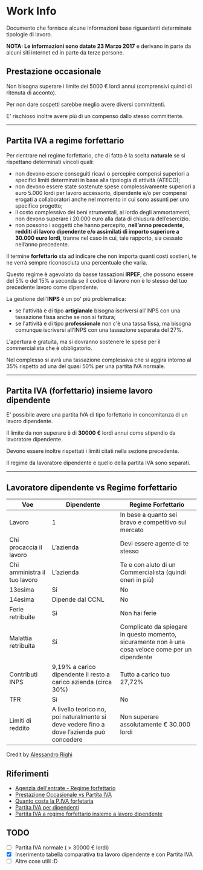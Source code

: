 # Work Info

Documento che fornisce alcune informazioni base riguardanti determinate tipologie di lavoro.

**NOTA: Le informazioni sono datate 23 Marzo 2017** e derivano in parte da alcuni siti internet ed in parte da terze persone.


## Prestazione occasionale

Non bisogna superare i limite dei 5000 € lordi annui (comprensivi quindi di ritenuta di acconto).

Per non dare sospetti sarebbe meglio avere diversi committenti.

E' rischioso inoltre avere più di un compenso dallo stesso committente.

-------------------------------------------------------------

## Partita IVA a regime forfettario

Per rientrare nel regime forfettario, che di fatto è la scelta **naturale** se si rispettano determinati vincoli quali:

- non devono essere conseguiti ricavi o percepire compensi superiori a specifici limiti determinati in base alla tipologia di attività (ATECO);
- non devono essere state sostenute spese complessivamente superiori a euro 5.000 lordi per lavoro accessorio, dipendente e/o per compensi erogati a collaboratori anche nel momento in cui sono assunti per uno specifico progetto;
- il costo complessivo dei beni strumentali, al lordo degli ammortamenti, non devono superare i 20.000 euro alla data di chiusura dell’esercizio.
- non possono i soggetti che hanno percepito, **nell’anno precedente**, **redditi di lavoro dipendente e/o assimilati di importo superiore a 30.000 euro lordi**, tranne nel caso in cui, tale rapporto, sia cessato nell’anno precedente.

Il termine **forfettario** sta ad indicare che non importa quanti costi sostieni, te ne verrà sempre riconosciuta una percentuale che varia.

Questo regime è agevolato da basse tassazioni **IRPEF**, che possono essere del 5% o del 15% a seconda se il codice di lavoro non è lo stesso del tuo precedente lavoro come dipendente.

La gestione dell'**INPS** è un po' più problematica:

- se l'attività è di tipo **artigianale** bisogna iscriversi all'INPS con una tassazione fissa anche se non si fattura;
- se l'attività è di tipo **professionale** non c'è una tassa fissa, ma bisogna comunque iscriversi all'INPS con una tassazione separata del 27%.

L'apertura è gratuita, ma si dovranno sostenere le spese per il commercialista che è obbligatorio.

Nel complesso si avrà una tassazione complessiva che si aggira intorno al 35% rispetto ad una del quasi 50% per una partita IVA normale.

-------------------------------------------------------------


## Partita IVA (forfettario) insieme lavoro dipendente

E' possibile avere una partita IVA di tipo forfettario in concomitanza di un lavoro dipendente.

Il limite da non superare è di **30000 €** lordi annui come stipendio da lavoratore dipendente.

Devono essere inoltre rispettati i limiti citati nella sezione precedente.

Il regime da lavoratore dipendente e quello della partita IVA sono separati.



-------------------------------------------------------------

## Lavoratore dipendente vs Regime forfettario

| Voe        | Dipendente           | Regime Forfettario  |
| ------------- | ------------- | ----- |
| Lavoro      | 1 | In base a quanto sei bravo e competitivo sul mercato |
| Chi procaccia il lavoro     | L’azienda      |   Devi essere agente di te stesso |
| Chi amministra il tuo lavoro | L’azienda      | Te e con aiuto di un Commercialista (quindi oneri in più) |
| 13esima | Si      |    No |
| 14esima | Dipende dal CCNL      |    No |
| Ferie retribuite | Si      |    Non hai ferie |
| Malattia retribuita | Si     |    Complicato da spiegare in questo momento, sicuramente non è una cosa veloce come per un dipendente |
| Contributi INPS | 9,19% a carico dipendente il resto a carico azienda (circa 30%)      |    Tutto a carico tuo 27,72% |
| TFR | Si      |    No |
| Limiti di reddito | A livello teorico no, poi naturalmente si deve vedere fino a dove l’azienda può concedere      |    Non superare assolutamente € 30.000 lordi |

Credit by [Alessandro Righi](https://www.linkedin.com/in/alessandro-righi-69713b105/)

## Riferimenti

- [Agenzia dell'entrate - Regime forfettario](http://www.agenziaentrate.gov.it/wps/content/Nsilib/Nsi/Home/CosaDeviFare/Richiedere/Regimi+agevolati/Nuovo+regime+forfetario+agevolato/Scheda+nuovo+regime+forfettario+agevolato/)
- [Prestazione Occasionale vs Partita IVA](http://www.regime-forfettario.it/prestazione-occasionale-o-partita-iva-cosa-conviene/)
- [Quanto costa la P.IVA forfetaria](http://www.regime-forfettario.it/quanto-costa-aprire-partiva-iva-regime-forfettario/)
- [Partita IVA per dipendenti](http://www.pmi.it/impresa/contabilita-e-fisco/esperto/132463/regime-minimi-per-dipendenti.html)
- [Partita IVA a regime forfettario insieme a lavoro dipendente](https://www.regimeminimi.com/lavoro-dipendente-regime-forfettario/)


## TODO

- [ ] Partita IVA normale ( > 30000 € lordi)
- [x] Inserimento tabella comparativa tra lavoro dipendente e con Partita IVA
- [ ] Altre cose utili :D